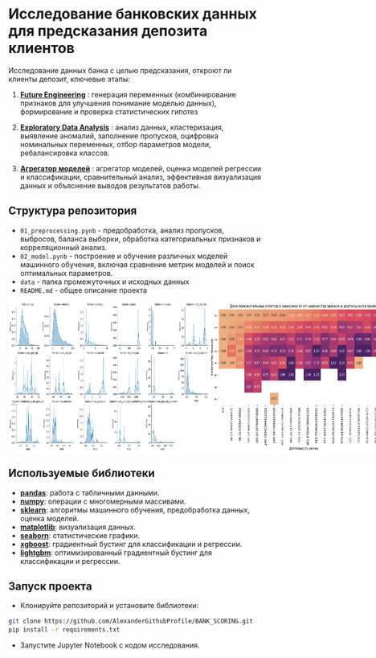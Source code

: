 # **Исследование банковских данных для предсказания депозита клиентов**

Исследование данных банка с целью предсказания, откроют ли клиенты депозит, ключевые этапы:

1. [**Future Engineering**](#feature-engineering) : генерация переменных (комбинирование признаков для улучшения понимание моделью данных), формирование и проверка статистических гипотез
   
2. [**Exploratory Data Analysis**](#eda) : анализ данных, кластеризация, выявление аномалий, заполнение пропусков, оцифровка номинальных переменных, отбор параметров модели, ребалансировка классов.

3. [**Агрегатор моделей**](#metrics-aggregation) : агрегатор моделей, оценка моделей регрессии и классификации, сравнительный анализ, эффективная визуализация данных и объяснение выводов результатов работы.

## Структура репозитория
- `01_preprocessing.pynb` - предобработка, анализ пропусков, выбросов, баланса выборки, обработка категориальных признаков и корреляционный анализ.
- `02_model.pynb` - построение и обучение различных моделей машинного обучения, включая сравнение метрик моделей и поиск оптимальных параметров.
- `data` - папка промежуточных и исходных данных
- `README.md` - общее описание проекта

<div style="display: flex;">
    <img src="img/output4.png" width="400" height="300">
    <img src="img/output1.png" width="400" height="300">
    <img src="img/output5.png" width="500" height="300">
    <img src="img/output3.png" width="300" height="300">
</div>

## Используемые библиотеки
- [**pandas**](https://pandas.pydata.org/): работа с табличными данными.
- [**numpy**](https://numpy.org/): операции с многомерными массивами.
- [**sklearn**](https://scikit-learn.org/stable/): алгоритмы машинного обучения, предобработка данных, оценка моделей.
- [**matplotlib**](https://matplotlib.org/): визуализация данных.
- [**seaborn**](https://seaborn.pydata.org/): статистические графики.
- [**xgboost**](https://xgboost.readthedocs.io/en/latest/): градиентный бустинг для классификации и регрессии.
- [**lightgbm**](https://lightgbm.readthedocs.io/en/latest/): оптимизированный градиентный бустинг для классификации и регрессии.

## Запуск проекта
- Клонируйте репозиторий и установите библиотеки:
```bash
git clone https://github.com/AlexanderGithubProfile/BANK_SCORING.git
pip install -r requirements.txt
```
- Запустите Jupyter Notebook с кодом исследования.


